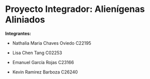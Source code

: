 # Proyecto Integrador: Alienígenas Aliniados

**Integrantes:**

- Nathalia Maria Chaves Oviedo C22195

- Lisa Chen Tang C02253

- Emanuel García Rojas C23166

- Kevin Ramirez Barboza C26240
